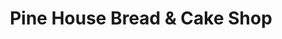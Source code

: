 ---
title: "Pine House Bread & Cake Shop"
url: /richmond/pine-house-bread-and-cake-shop/
shop: bakery
---